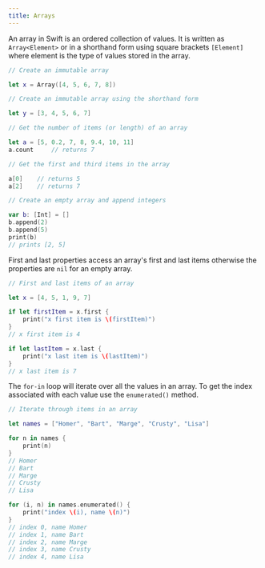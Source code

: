 ```yaml
---
title: Arrays
---
```


An array in Swift is an ordered collection of values. It is written as `Array<Element>` or in a shorthand form using square brackets `[Element]` where element is the type of values stored in the array.

```swift
// Create an immutable array

let x = Array([4, 5, 6, 7, 8])

// Create an immutable array using the shorthand form

let y = [3, 4, 5, 6, 7]

// Get the number of items (or length) of an array

let a = [5, 0.2, 7, 8, 9.4, 10, 11]
a.count     // returns 7

// Get the first and third items in the array

a[0]    // returns 5
a[2]    // returns 7

// Create an empty array and append integers

var b: [Int] = []
b.append(2)
b.append(5)
print(b)
// prints [2, 5]
```

First and last properties access an array's first and last items otherwise the properties are `nil` for an empty array.

```swift
// First and last items of an array

let x = [4, 5, 1, 9, 7]

if let firstItem = x.first {
    print("x first item is \(firstItem)")
}
// x first item is 4

if let lastItem = x.last {
    print("x last item is \(lastItem)")
}
// x last item is 7
```

The `for-in` loop will iterate over all the values in an array. To get the index associated with each value use the `enumerated()` method.

```swift
// Iterate through items in an array

let names = ["Homer", "Bart", "Marge", "Crusty", "Lisa"]

for n in names {
    print(n)
}
// Homer
// Bart
// Marge
// Crusty
// Lisa

for (i, n) in names.enumerated() {
    print("index \(i), name \(n)")
}
// index 0, name Homer
// index 1, name Bart
// index 2, name Marge
// index 3, name Crusty
// index 4, name Lisa
```

